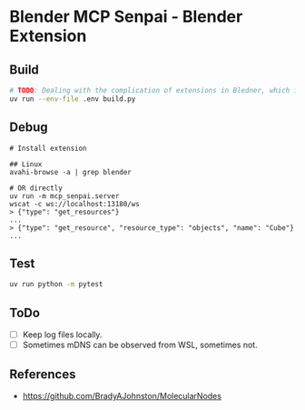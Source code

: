 # Blender MCP Senpai - Blender Extension

## Build

```sh
# TODO: Dealing with the complication of extensions in Bledner, which is launched for builds.
uv run --env-file .env build.py
```

## Debug

```console
# Install extension

## Linux
avahi-browse -a | grep blender

# OR directly
uv run -m mcp_senpai.server
wscat -c ws://localhost:13180/ws
> {"type": "get_resources"}
...
> {"type": "get_resource", "resource_type": "objects", "name": "Cube"}
...
```

## Test

```sh
uv run python -m pytest
```

## ToDo

- [ ] Keep log files locally.
- [ ] Sometimes mDNS can be observed from WSL, sometimes not.

## References

- https://github.com/BradyAJohnston/MolecularNodes
